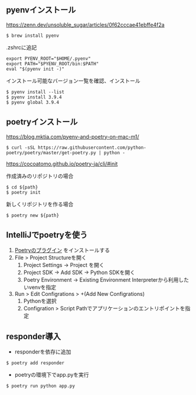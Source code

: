## pyenvインストール
https://zenn.dev/unsoluble_sugar/articles/0f62cccae41ebffe4f2a

```shell
$ brew install pyenv
```

.zshrcに追記
```shell
export PYENV_ROOT="$HOME/.pyenv"
export PATH="$PYENV_ROOT/bin:$PATH"
eval "$(pyenv init -)"
```

インストール可能なバージョン一覧を確認、インストール
```shell
$ pyenv install --list
$ pyenv install 3.9.4
$ pyenv global 3.9.4
```

## poetryインストール
https://blog.mktia.com/pyenv-and-poetry-on-mac-m1/

```shell
$ curl -sSL https://raw.githubusercontent.com/python-poetry/poetry/master/get-poetry.py | python -
```

https://cocoatomo.github.io/poetry-ja/cli/#init

作成済みのリポジトリの場合
```shell
$ cd ${path} 
$ poetry init
```

新しくリポジトリを作る場合
```
$ poetry new ${path}
```

## IntelliJでpoetryを使う
1. [Poetryのプラグイン](https://plugins.jetbrains.com/plugin/14307-poetry) をインストールする
1. File > Project Structureを開く
   1. Project Settings -> Project を開く
   1. Project SDK -> Add SDK -> Python SDKを開く
   1. Poetry Environment -> Existing Environment Interpreterから利用したいvenvを指定
1. Run > Edit Configrations > +(Add New Configrations)
   1. Pythonを選択
   1. Configration > Script Pathでアプリケーションのエントリポイントを指定

## responder導入
* responderを依存に追加
```shell
$ poetry add responder
```
* poetryの環境下でapp.pyを実行
```shell
$ poetry run python app.py
```

